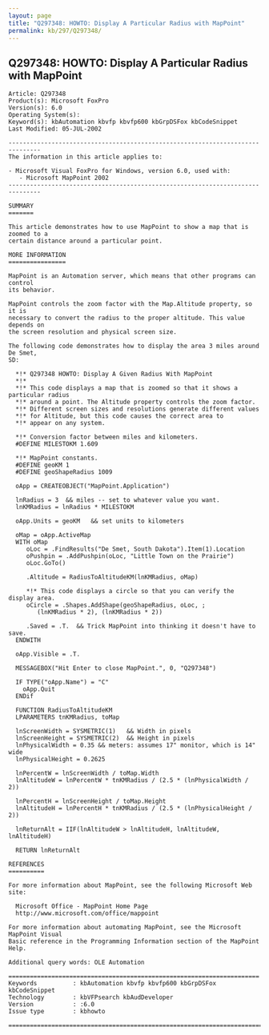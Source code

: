 ```yaml
---
layout: page
title: "Q297348: HOWTO: Display A Particular Radius with MapPoint"
permalink: kb/297/Q297348/
---
```


## Q297348: HOWTO: Display A Particular Radius with MapPoint

	Article: Q297348
	Product(s): Microsoft FoxPro
	Version(s): 6.0
	Operating System(s): 
	Keyword(s): kbAutomation kbvfp kbvfp600 kbGrpDSFox kbCodeSnippet
	Last Modified: 05-JUL-2002
	
	-------------------------------------------------------------------------------
	The information in this article applies to:
	
	- Microsoft Visual FoxPro for Windows, version 6.0, used with:
	   - Microsoft MapPoint 2002 
	-------------------------------------------------------------------------------
	
	SUMMARY
	=======
	
	This article demonstrates how to use MapPoint to show a map that is zoomed to a
	certain distance around a particular point.
	
	MORE INFORMATION
	================
	
	MapPoint is an Automation server, which means that other programs can control
	its behavior.
	
	MapPoint controls the zoom factor with the Map.Altitude property, so it is
	necessary to convert the radius to the proper altitude. This value depends on
	the screen resolution and physical screen size.
	
	The following code demonstrates how to display the area 3 miles around De Smet,
	SD:
	
	  *!* Q297348 HOWTO: Display A Given Radius With MapPoint
	  *!*
	  *!* This code displays a map that is zoomed so that it shows a particular radius 
	  *!* around a point. The Altitude property controls the zoom factor. 
	  *!* Different screen sizes and resolutions generate different values 
	  *!* for Altitude, but this code causes the correct area to  
	  *!* appear on any system. 
	
	  *!* Conversion factor between miles and kilometers.
	  #DEFINE MILESTOKM 1.609
	
	  *!* MapPoint constants.
	  #DEFINE geoKM 1
	  #DEFINE geoShapeRadius 1009
	
	  oApp = CREATEOBJECT("MapPoint.Application")
	
	  lnRadius = 3	&& miles -- set to whatever value you want.
	  lnKMRadius = lnRadius * MILESTOKM
	          
	  oApp.Units = geoKM   && set units to kilometers
	
	  oMap = oApp.ActiveMap
	  WITH oMap
	     oLoc = .FindResults("De Smet, South Dakota").Item(1).Location
	     oPushpin = .AddPushpin(oLoc, "Little Town on the Prairie")
	     oLoc.GoTo()
	
	     .Altitude = RadiusToAltitudeKM(lnKMRadius, oMap)
	
	     *!* This code displays a circle so that you can verify the display area.  
	     oCircle = .Shapes.AddShape(geoShapeRadius, oLoc, ;
	        (lnKMRadius * 2), (lnKMRadius * 2))
	
	     .Saved = .T.  && Trick MapPoint into thinking it doesn't have to save.
	  ENDWITH
	
	  oApp.Visible = .T.
	
	  MESSAGEBOX("Hit Enter to close MapPoint.", 0, "Q297348")   
	
	  IF TYPE("oApp.Name") = "C"
	  	oApp.Quit
	  ENDif
	
	  FUNCTION RadiusToAltitudeKM
	  LPARAMETERS tnKMRadius, toMap 
	
	  lnScreenWidth = SYSMETRIC(1)   && Width in pixels
	  lnScreenHeight = SYSMETRIC(2)  && Height in pixels
	  lnPhysicalWidth = 0.35 && meters: assumes 17" monitor, which is 14" wide
	  lnPhysicalHeight = 0.2625
	
	  lnPercentW = lnScreenWidth / toMap.Width
	  lnAltitudeW = lnPercentW * tnKMRadius / (2.5 * (lnPhysicalWidth / 2))
	
	  lnPercentH = lnScreenHeight / toMap.Height
	  lnAltitudeH = lnPercentH * tnKMRadius / (2.5 * (lnPhysicalHeight / 2))
	
	  lnReturnAlt = IIF(lnAltitudeW > lnAltitudeH, lnAltitudeW, lnAltitudeH)
	
	  RETURN lnReturnAlt
	
	REFERENCES
	==========
	
	For more information about MapPoint, see the following Microsoft Web site:
	
	  Microsoft Office - MapPoint Home Page
	  http://www.microsoft.com/office/mappoint
	
	For more information about automating MapPoint, see the Microsoft MapPoint Visual
	Basic reference in the Programming Information section of the MapPoint Help.
	
	Additional query words: OLE Automation
	
	======================================================================
	Keywords          : kbAutomation kbvfp kbvfp600 kbGrpDSFox kbCodeSnippet 
	Technology        : kbVFPsearch kbAudDeveloper
	Version           : :6.0
	Issue type        : kbhowto
	
	=============================================================================
	
